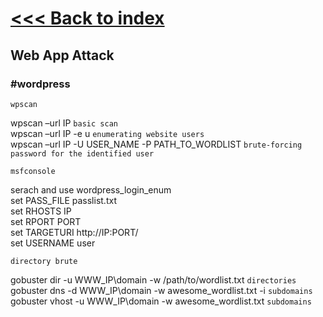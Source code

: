 # [<<< Back to index](../CEH_index.md)
## Web App Attack

### #wordpress

`wpscan`

wpscan –url IP `basic scan`\
wpscan –url IP -e u `enumerating website users`\
wpscan –url IP -U USER_NAME -P PATH_TO_WORDLIST `brute-forcing password for the identified user`

`msfconsole`

serach and use wordpress_login_enum\
set PASS_FILE passlist.txt\
set RHOSTS IP\
set RPORT PORT\
set TARGETURI http://IP:PORT/\
set USERNAME user

`directory brute`

gobuster dir -u WWW_IP\domain -w /path/to/wordlist.txt `directories`\
gobuster dns -d WWW_IP\domain -w awesome_wordlist.txt -i `subdomains`\
gobuster vhost -u WWW_IP\domain -w awesome_wordlist.txt `subdomains`


